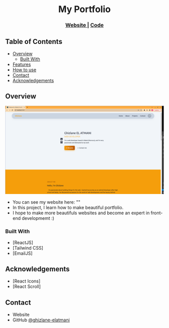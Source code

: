 <!-- Please update value in the {}  -->

<h1 align="center">My Portfolio</h1>

<div align="center">
  <h3>
    <a href="">
      Website
    </a>
    <span> | </span>
    <a href="https://github.com/ghizlane-elatmani/Portfolio">
      Code
    </a>
    
  </h3>
</div>

<!-- TABLE OF CONTENTS -->

## Table of Contents

- [Overview](#overview)
  - [Built With](#built-with)
- [Features](#features)
- [How to use](#how-to-use)
- [Contact](#contact)
- [Acknowledgements](#acknowledgements)

<!-- OVERVIEW -->

## Overview

![My Image](src/assets/overview.png)

- You can see my website here: ""
- In this project, I learn how to make beautiful portfolio.
- I hope to make more beautifuls websites and become an expert in front-end developmemt :)

### Built With

- [ReactJS]
- [Tailwind CSS]
- [EmailJS]

## Acknowledgements

<!-- This section should list any articles or add-ons/plugins that helps you to complete the project. This is optional but it will help you in the future. For example: -->

- [React Icons]
- [React Scroll]

## Contact

- Website []()
- GitHub [@ghizlane-elatmani](https://github.com/ghizlane-elatmani)
